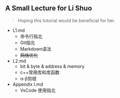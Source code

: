 ## A Small Lecture for Li Shuo
> Hoping this tutorial would be beneficial for her.  
* L1.md     
    * 命令行指北  
    * Git指北  
    * Markdown语法  
    * ~~网络优化~~
* L2.md  
    * bit & byte & address & memory
    * c++常用库和库函数  
    * α-β剪枝  
* Appendix I.md  
    * VsCode 使用指北  
